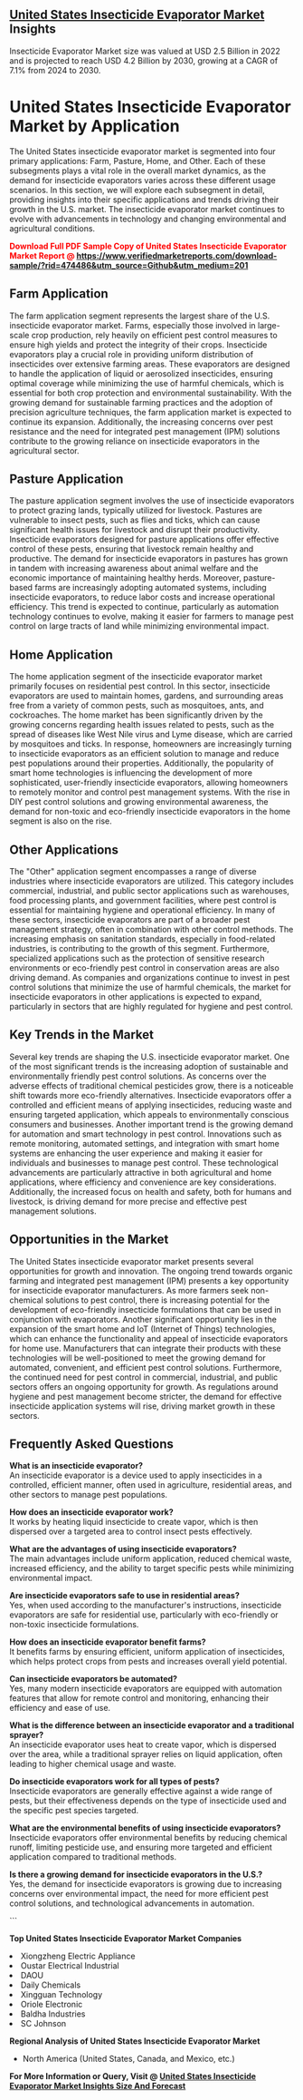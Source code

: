 <h2><a href="https://www.verifiedmarketreports.com/download-sample/?rid=474486&amp;utm_source=Github&amp;utm_medium=201" target="_blank">United States Insecticide Evaporator Market</a> Insights</h2><p>Insecticide Evaporator Market size was valued at USD 2.5 Billion in 2022 and is projected to reach USD 4.2 Billion by 2030, growing at a CAGR of 7.1% from 2024 to 2030.</p><p><h1>United States Insecticide Evaporator Market by Application</h1><p>The United States insecticide evaporator market is segmented into four primary applications: Farm, Pasture, Home, and Other. Each of these subsegments plays a vital role in the overall market dynamics, as the demand for insecticide evaporators varies across these different usage scenarios. In this section, we will explore each subsegment in detail, providing insights into their specific applications and trends driving their growth in the U.S. market. The insecticide evaporator market continues to evolve with advancements in technology and changing environmental and agricultural conditions.</p><p><strong><p><span class=""><span style="color: #ff0000;"><strong>Download Full PDF Sample Copy of United States Insecticide Evaporator Market Report</strong> @ </span><a href="https://www.verifiedmarketreports.com/download-sample/?rid=474486&amp;utm_source=Github&amp;utm_medium=201" target="_blank">https://www.verifiedmarketreports.com/download-sample/?rid=474486&amp;utm_source=Github&amp;utm_medium=201</a></span></p></strong></p><h2>Farm Application</h2><p>The farm application segment represents the largest share of the U.S. insecticide evaporator market. Farms, especially those involved in large-scale crop production, rely heavily on efficient pest control measures to ensure high yields and protect the integrity of their crops. Insecticide evaporators play a crucial role in providing uniform distribution of insecticides over extensive farming areas. These evaporators are designed to handle the application of liquid or aerosolized insecticides, ensuring optimal coverage while minimizing the use of harmful chemicals, which is essential for both crop protection and environmental sustainability. With the growing demand for sustainable farming practices and the adoption of precision agriculture techniques, the farm application market is expected to continue its expansion. Additionally, the increasing concerns over pest resistance and the need for integrated pest management (IPM) solutions contribute to the growing reliance on insecticide evaporators in the agricultural sector.</p><h2>Pasture Application</h2><p>The pasture application segment involves the use of insecticide evaporators to protect grazing lands, typically utilized for livestock. Pastures are vulnerable to insect pests, such as flies and ticks, which can cause significant health issues for livestock and disrupt their productivity. Insecticide evaporators designed for pasture applications offer effective control of these pests, ensuring that livestock remain healthy and productive. The demand for insecticide evaporators in pastures has grown in tandem with increasing awareness about animal welfare and the economic importance of maintaining healthy herds. Moreover, pasture-based farms are increasingly adopting automated systems, including insecticide evaporators, to reduce labor costs and increase operational efficiency. This trend is expected to continue, particularly as automation technology continues to evolve, making it easier for farmers to manage pest control on large tracts of land while minimizing environmental impact.</p><h2>Home Application</h2><p>The home application segment of the insecticide evaporator market primarily focuses on residential pest control. In this sector, insecticide evaporators are used to maintain homes, gardens, and surrounding areas free from a variety of common pests, such as mosquitoes, ants, and cockroaches. The home market has been significantly driven by the growing concerns regarding health issues related to pests, such as the spread of diseases like West Nile virus and Lyme disease, which are carried by mosquitoes and ticks. In response, homeowners are increasingly turning to insecticide evaporators as an efficient solution to manage and reduce pest populations around their properties. Additionally, the popularity of smart home technologies is influencing the development of more sophisticated, user-friendly insecticide evaporators, allowing homeowners to remotely monitor and control pest management systems. With the rise in DIY pest control solutions and growing environmental awareness, the demand for non-toxic and eco-friendly insecticide evaporators in the home segment is also on the rise.</p><h2>Other Applications</h2><p>The "Other" application segment encompasses a range of diverse industries where insecticide evaporators are utilized. This category includes commercial, industrial, and public sector applications such as warehouses, food processing plants, and government facilities, where pest control is essential for maintaining hygiene and operational efficiency. In many of these sectors, insecticide evaporators are part of a broader pest management strategy, often in combination with other control methods. The increasing emphasis on sanitation standards, especially in food-related industries, is contributing to the growth of this segment. Furthermore, specialized applications such as the protection of sensitive research environments or eco-friendly pest control in conservation areas are also driving demand. As companies and organizations continue to invest in pest control solutions that minimize the use of harmful chemicals, the market for insecticide evaporators in other applications is expected to expand, particularly in sectors that are highly regulated for hygiene and pest control.</p><h2>Key Trends in the Market</h2><p>Several key trends are shaping the U.S. insecticide evaporator market. One of the most significant trends is the increasing adoption of sustainable and environmentally friendly pest control solutions. As concerns over the adverse effects of traditional chemical pesticides grow, there is a noticeable shift towards more eco-friendly alternatives. Insecticide evaporators offer a controlled and efficient means of applying insecticides, reducing waste and ensuring targeted application, which appeals to environmentally conscious consumers and businesses. Another important trend is the growing demand for automation and smart technology in pest control. Innovations such as remote monitoring, automated settings, and integration with smart home systems are enhancing the user experience and making it easier for individuals and businesses to manage pest control. These technological advancements are particularly attractive in both agricultural and home applications, where efficiency and convenience are key considerations. Additionally, the increased focus on health and safety, both for humans and livestock, is driving demand for more precise and effective pest management solutions.</p><h2>Opportunities in the Market</h2><p>The United States insecticide evaporator market presents several opportunities for growth and innovation. The ongoing trend towards organic farming and integrated pest management (IPM) presents a key opportunity for insecticide evaporator manufacturers. As more farmers seek non-chemical solutions to pest control, there is increasing potential for the development of eco-friendly insecticide formulations that can be used in conjunction with evaporators. Another significant opportunity lies in the expansion of the smart home and IoT (Internet of Things) technologies, which can enhance the functionality and appeal of insecticide evaporators for home use. Manufacturers that can integrate their products with these technologies will be well-positioned to meet the growing demand for automated, convenient, and efficient pest control solutions. Furthermore, the continued need for pest control in commercial, industrial, and public sectors offers an ongoing opportunity for growth. As regulations around hygiene and pest management become stricter, the demand for effective insecticide application systems will rise, driving market growth in these sectors.</p><h2>Frequently Asked Questions</h2><p><strong>What is an insecticide evaporator?</strong><br> An insecticide evaporator is a device used to apply insecticides in a controlled, efficient manner, often used in agriculture, residential areas, and other sectors to manage pest populations.</p><p><strong>How does an insecticide evaporator work?</strong><br> It works by heating liquid insecticide to create vapor, which is then dispersed over a targeted area to control insect pests effectively.</p><p><strong>What are the advantages of using insecticide evaporators?</strong><br> The main advantages include uniform application, reduced chemical waste, increased efficiency, and the ability to target specific pests while minimizing environmental impact.</p><p><strong>Are insecticide evaporators safe to use in residential areas?</strong><br> Yes, when used according to the manufacturer's instructions, insecticide evaporators are safe for residential use, particularly with eco-friendly or non-toxic insecticide formulations.</p><p><strong>How does an insecticide evaporator benefit farms?</strong><br> It benefits farms by ensuring efficient, uniform application of insecticides, which helps protect crops from pests and increases overall yield potential.</p><p><strong>Can insecticide evaporators be automated?</strong><br> Yes, many modern insecticide evaporators are equipped with automation features that allow for remote control and monitoring, enhancing their efficiency and ease of use.</p><p><strong>What is the difference between an insecticide evaporator and a traditional sprayer?</strong><br> An insecticide evaporator uses heat to create vapor, which is dispersed over the area, while a traditional sprayer relies on liquid application, often leading to higher chemical usage and waste.</p><p><strong>Do insecticide evaporators work for all types of pests?</strong><br> Insecticide evaporators are generally effective against a wide range of pests, but their effectiveness depends on the type of insecticide used and the specific pest species targeted.</p><p><strong>What are the environmental benefits of using insecticide evaporators?</strong><br> Insecticide evaporators offer environmental benefits by reducing chemical runoff, limiting pesticide use, and ensuring more targeted and efficient application compared to traditional methods.</p><p><strong>Is there a growing demand for insecticide evaporators in the U.S.?</strong><br> Yes, the demand for insecticide evaporators is growing due to increasing concerns over environmental impact, the need for more efficient pest control solutions, and technological advancements in automation.</p>```</p><p><strong>Top United States Insecticide Evaporator Market Companies</strong></p><div data-test-id=""><p><li>Xiongzheng Electric Appliance</li><li> Oustar Electrical Industrial</li><li> DAOU</li><li> Daily Chemicals</li><li> Xingguan Technology</li><li> Oriole Electronic</li><li> Baldha Industries</li><li> SC Johnson</li></p><div><strong>Regional Analysis of&nbsp;United States Insecticide Evaporator Market</strong></div><ul><li dir="ltr"><p dir="ltr">North America&nbsp;(United States, Canada, and Mexico, etc.)</p></li></ul><p><strong>For More Information or Query, Visit @&nbsp;</strong><strong><a href="https://www.verifiedmarketreports.com/product/insecticide-evaporator-market/?utm_source=Github&amp;utm_medium=201" target="_blank">United States Insecticide Evaporator Market Insights Size And Forecast</a></strong></p></div>
